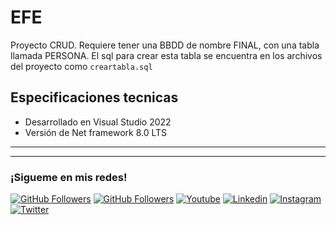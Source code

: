 # EFE

Proyecto CRUD. Requiere tener una BBDD de nombre FINAL, con una tabla llamada PERSONA. El sql para crear esta tabla se encuentra en los archivos del proyecto como `creartabla.sql`

## Especificaciones tecnicas

- Desarrollado en Visual Studio 2022
- Versión de Net framework 8.0 LTS

<hr/>

<hr/>
<h3>¡Sigueme en mis redes!</h3>

[![GitHub Followers](https://img.shields.io/github/followers/wotanCode?style=social)](https://github.com/wotanCode)
[![GitHub Followers](https://img.shields.io/github/stars/wotanCode?style=social)](https://github.com/wotanCode)
[![Youtube](https://img.shields.io/badge/Youtube-FF0000?style=for-the-badge&logo=Youtube&logoColor=white&labelColor=101010)](https://www.youtube.com/channel/UCwISu2hFg7EpOIZ8aV7iS6g?sub_confirmation=1)
[![Linkedin](https://img.shields.io/badge/Linkedin-00d8fd?&logo=linkedin&logoColor=white&labelColor=101010)](https://www.linkedin.com/in/pedro-yanez/)
[![Instagram](https://img.shields.io/badge/Instagram-E4405F?&logo=instagram&logoColor=white&labelColor=101010)](https://www.instagram.com/pedroelhumano/?theme=dark)
[![Twitter](https://img.shields.io/badge/Twitter-1DA1F2?&logo=twitter&logoColor=white&labelColor=101010)](https://www.twitter.com/pedroelhumano)
